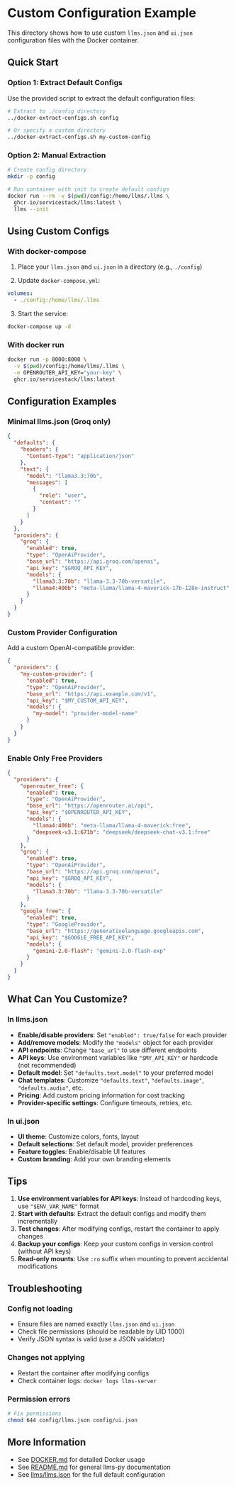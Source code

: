 # Custom Configuration Example

This directory shows how to use custom `llms.json` and `ui.json` configuration files with the Docker container.

## Quick Start

### Option 1: Extract Default Configs

Use the provided script to extract the default configuration files:

```bash
# Extract to ./config directory
../docker-extract-configs.sh config

# Or specify a custom directory
../docker-extract-configs.sh my-custom-config
```

### Option 2: Manual Extraction

```bash
# Create config directory
mkdir -p config

# Run container with init to create default configs
docker run --rm -v $(pwd)/config:/home/llms/.llms \
  ghcr.io/servicestack/llms:latest \
  llms --init
```

## Using Custom Configs

### With docker-compose

1. Place your `llms.json` and `ui.json` in a directory (e.g., `./config`)

2. Update `docker-compose.yml`:

```yaml
volumes:
  - ./config:/home/llms/.llms
```

3. Start the service:

```bash
docker-compose up -d
```

### With docker run

```bash
docker run -p 8000:8000 \
  -v $(pwd)/config:/home/llms/.llms \
  -e OPENROUTER_API_KEY="your-key" \
  ghcr.io/servicestack/llms:latest
```

## Configuration Examples

### Minimal llms.json (Groq only)

```json
{
  "defaults": {
    "headers": {
      "Content-Type": "application/json"
    },
    "text": {
      "model": "llama3.3:70b",
      "messages": [
        {
          "role": "user",
          "content": ""
        }
      ]
    }
  },
  "providers": {
    "groq": {
      "enabled": true,
      "type": "OpenAiProvider",
      "base_url": "https://api.groq.com/openai",
      "api_key": "$GROQ_API_KEY",
      "models": {
        "llama3.3:70b": "llama-3.3-70b-versatile",
        "llama4:400b": "meta-llama/llama-4-maverick-17b-128e-instruct"
      }
    }
  }
}
```

### Custom Provider Configuration

Add a custom OpenAI-compatible provider:

```json
{
  "providers": {
    "my-custom-provider": {
      "enabled": true,
      "type": "OpenAiProvider",
      "base_url": "https://api.example.com/v1",
      "api_key": "$MY_CUSTOM_API_KEY",
      "models": {
        "my-model": "provider-model-name"
      }
    }
  }
}
```

### Enable Only Free Providers

```json
{
  "providers": {
    "openrouter_free": {
      "enabled": true,
      "type": "OpenAiProvider",
      "base_url": "https://openrouter.ai/api",
      "api_key": "$OPENROUTER_API_KEY",
      "models": {
        "llama4:400b": "meta-llama/llama-4-maverick:free",
        "deepseek-v3.1:671b": "deepseek/deepseek-chat-v3.1:free"
      }
    },
    "groq": {
      "enabled": true,
      "type": "OpenAiProvider",
      "base_url": "https://api.groq.com/openai",
      "api_key": "$GROQ_API_KEY",
      "models": {
        "llama3.3:70b": "llama-3.3-70b-versatile"
      }
    },
    "google_free": {
      "enabled": true,
      "type": "GoogleProvider",
      "base_url": "https://generativelanguage.googleapis.com",
      "api_key": "$GOOGLE_FREE_API_KEY",
      "models": {
        "gemini-2.0-flash": "gemini-2.0-flash-exp"
      }
    }
  }
}
```

## What Can You Customize?

### In llms.json

- **Enable/disable providers**: Set `"enabled": true/false` for each provider
- **Add/remove models**: Modify the `"models"` object for each provider
- **API endpoints**: Change `"base_url"` to use different endpoints
- **API keys**: Use environment variables like `"$MY_API_KEY"` or hardcode (not recommended)
- **Default model**: Set `"defaults.text.model"` to your preferred model
- **Chat templates**: Customize `"defaults.text"`, `"defaults.image"`, `"defaults.audio"`, etc.
- **Pricing**: Add custom pricing information for cost tracking
- **Provider-specific settings**: Configure timeouts, retries, etc.

### In ui.json

- **UI theme**: Customize colors, fonts, layout
- **Default selections**: Set default model, provider preferences
- **Feature toggles**: Enable/disable UI features
- **Custom branding**: Add your own branding elements

## Tips

1. **Use environment variables for API keys**: Instead of hardcoding keys, use `"$ENV_VAR_NAME"` format
2. **Start with defaults**: Extract the default configs and modify them incrementally
3. **Test changes**: After modifying configs, restart the container to apply changes
4. **Backup your configs**: Keep your custom configs in version control (without API keys)
5. **Read-only mounts**: Use `:ro` suffix when mounting to prevent accidental modifications

## Troubleshooting

### Config not loading

- Ensure files are named exactly `llms.json` and `ui.json`
- Check file permissions (should be readable by UID 1000)
- Verify JSON syntax is valid (use a JSON validator)

### Changes not applying

- Restart the container after modifying configs
- Check container logs: `docker logs llms-server`

### Permission errors

```bash
# Fix permissions
chmod 644 config/llms.json config/ui.json
```

## More Information

- See [DOCKER.md](../DOCKER.md) for detailed Docker usage
- See [README.md](../README.md) for general llms-py documentation
- See [llms/llms.json](../llms/llms.json) for the full default configuration

